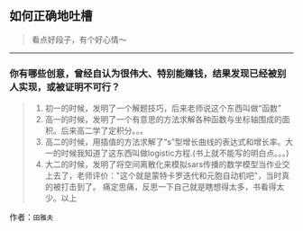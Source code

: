 ## 如何正确地吐槽

> 看点好段子，有个好心情～


 
---

### 你有哪些创意，曾经自认为很伟大、特别能赚钱，结果发现已经被别人实现，或被证明不可行？

> 1. 初一的时候，发明了一个解题技巧，后来老师说这个东西叫做“函数”
> 2. 高一的时候，发明了一个有意思的方法求解各种函数与坐标轴围成的面积。后来高二学了定积分。。。
> 3. 高二的时候，用插值的方法求解了“s”型增长曲线的表达式和增长率。大一的时候我知道了这东西叫做logistic方程.(书上就不能写的明白点。。。)
> 4. 大二的时候，发明了将空间离散化来模拟sars传播的数学模型当作业交上去了，老师评价："这个就是蒙特卡罗迭代和元胞自动机吧"，当时真的被打击到了。
> 痛定思痛，反思一下自己就是瞎想得太多，书看得太少。以上


作者：`田雅夫`